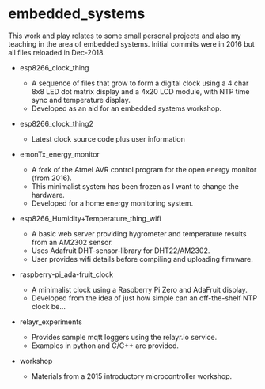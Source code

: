 # embedded_systems

This work and play relates to some small personal projects and also my teaching in the area of embedded systems. Initial commits were in 2016 but all files reloaded in Dec-2018.

* esp8266_clock_thing
  - A sequence of files that grow to form a digital clock using a 4 char 8x8 LED dot matrix display and a 4x20 LCD module, with NTP time sync and temperature display.
  - Developed as an aid for an embedded systems workshop.

* esp8266_clock_thing2
  - Latest clock source code plus user information

* emonTx_energy_monitor
  - A fork of the Atmel AVR control program for the open energy monitor (from 2016).
  - This minimalist system has been frozen as I want to change the hardware.
  - Developed for a home energy monitoring system.

* esp8266_Humidity+Temperature_thing_wifi
  - A basic web server providing hygrometer and temperature results from an AM2302 sensor.
  - Uses Adafruit DHT-sensor-library for DHT22/AM2302.
  - User provides wifi details before compiling and uploading firmware.

* raspberry-pi_ada-fruit_clock
  - A minimalist clock using a Raspberry Pi Zero and AdaFruit display.
  - Developed from the idea of just how simple can an off-the-shelf NTP clock be...

* relayr_experiments
  - Provides sample mqtt loggers using the relayr.io service.
  - Examples in python and C/C++ are provided.

* workshop
  - Materials from a 2015 introductory microcontroller workshop.
